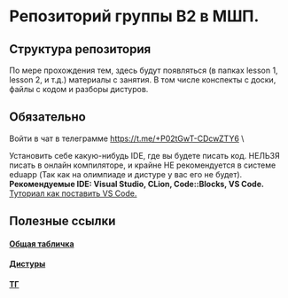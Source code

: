 # Репозиторий группы B2 в МШП.

## Структура репозитория
По мере прохождения тем, здесь будут появляться (в папках lesson 1, lesson 2, и т.д.) материалы с занятия. В том числе конспекты с доски, файлы с кодом и разборы дистуров.

## Обязательно

Войти в чат в телеграмме https://t.me/+P02tGwT-CDcwZTY6 \

Установить себе какую-нибудь IDE, где вы будете писать код. НЕЛЬЗЯ писать в онлайн компиляторе, и крайне НЕ рекомендуется в системе eduapp (Так как на олимпиаде и дистуре у вас его не будет).\
**Рекомендуемые IDE: Visual Studio, CLion, Code::Blocks, VS Code.**\
[Туториал как поставить VS Code.](https://www.youtube.com/watch?v=dQw4w9WgXcQ)

## Полезные ссылки

#### [Общая табличка](https://www.youtube.com/watch?v=dQw4w9WgXcQ)
#### [Дистуры](https://www.youtube.com/watch?v=dQw4w9WgXcQ)
#### [ТГ](https://t.me/+P02tGwT-CDcwZTY6)

